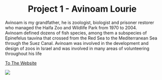 <h1 align='center'>
  Project 1 - Avinoam Lourie
</h1>




<p>
  
Avinoam is my grandfather, he is zoologist, biologist and prisoner restorer who managed the Haifa Zoo and Wildlife Park from 1970 to 2004.                  
Avinoam defined dozens of fish species, among them a subspecies of Epinefelus tauvina that crossed from the Red Sea to the Mediterranean Sea through the Suez Canal. 
Avinoam was involved in the development and design of zoos in Israel and was involved in many areas of volunteering throughout his life
</p>

<a href="https://idolou.github.io/AvinoamLourie.github.io/" target="_blank" rel="noopener">To The Website</a>

<img src="https://m.media-amazon.com/images/I/413s+wgmU0L.jpg"><img/>








